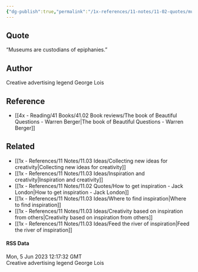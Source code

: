 ```yaml
---
{"dg-publish":true,"permalink":"/1x-references/11-notes/11-02-quotes/museums-are-custodians-of-epiphanies-george-lois/","title":"Museums are custodians of epiphanies - George Lois","created":"2023-06-05T12:57:06.000+03:00","updated":"2024-02-14T20:18:40.636+03:00"}
---
```



## Quote
“Museums are custodians of epiphanies.”

## Author
Creative advertising legend George Lois

## Reference
- [[4x - Reading/41 Books/41.02 Book reviews/The book of Beautiful Questions - Warren Berger\|The book of Beautiful Questions - Warren Berger]]

## Related
- [[1x - References/11 Notes/11.03 Ideas/Collecting new ideas for creativity\|Collecting new ideas for creativity]]
- [[1x - References/11 Notes/11.03 Ideas/Inspiration and creativity\|Inspiration and creativity]]
- [[1x - References/11 Notes/11.02 Quotes/How to get inspiration - Jack London\|How to get inspiration - Jack London]]
- [[1x - References/11 Notes/11.03 Ideas/Where to find inspiration\|Where to find inspiration]]
- [[1x - References/11 Notes/11.03 Ideas/Creativity based on inspiration from others\|Creativity based on inspiration from others]]
- [[1x - References/11 Notes/11.03 Ideas/Feed the river of inspiration\|Feed the river of inspiration]]

#### RSS Data
<div class='date'>Mon, 5 Jun 2023 12:17:32 GMT</div>
<div class='description'> Creative  advertising legend George Lois </div>
